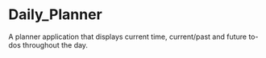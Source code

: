 # Daily_Planner
A planner application that displays current time, current/past and future to-dos throughout the day.
